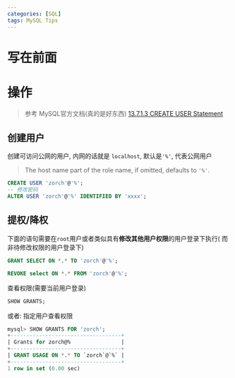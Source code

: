 ```yaml
---
categories: [SQL]
tags: MySQL Tips
---
```


# 写在前面







# 操作

>   参考 MySQL官方文档(真的是好东西)
>   [13.7.1.3 CREATE USER Statement](https://dev.mysql.com/doc/refman/8.0/en/create-user.html)

## 创建用户

创建可访问公网的用户, 内网的话就是 `localhost`, 默认是`'%'`, 代表公网用户

>   The host name part of the role name, if omitted, defaults to `'%'`.

```sql
CREATE USER 'zorch'@'%';
-- 修改密码
ALTER USER 'zorch'@'%' IDENTIFIED BY 'xxxx';
```

## 提权/降权

下面的语句需要在`root`用户或者类似具有**修改其他用户权限**的用户登录下执行( 而非待修改权限的用户登录下)

```sql
GRANT SELECT ON *.* TO 'zorch'@'%';

REVOKE select ON *.* FROM 'zorch'@'%';
```



查看权限(需要当前用户登录)

```sql
SHOW GRANTS;
```

或者: 指定用户查看权限

```sql
mysql> SHOW GRANTS FOR 'zorch';
+-----------------------------------+
| Grants for zorch@%                |
+-----------------------------------+
| GRANT USAGE ON *.* TO `zorch`@`%` |
+-----------------------------------+
1 row in set (0.00 sec)
```


